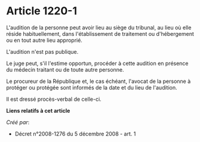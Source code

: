 # Article 1220-1

L'audition de la personne peut avoir lieu au siège du tribunal, au lieu où elle réside habituellement, dans l'établissement
de traitement ou d'hébergement ou en tout autre lieu approprié. 

L'audition n'est pas publique. 

Le juge peut, s'il l'estime opportun, procéder à cette audition en présence du médecin traitant ou de toute autre personne. 

Le procureur de la République et, le cas échéant, l'avocat de la personne à protéger ou protégée sont informés de la date et
du lieu de l'audition. 

Il est dressé procès-verbal de celle-ci.

**Liens relatifs à cet article**

_Créé par_:

  - Décret n°2008-1276 du 5 décembre 2008 - art. 1
